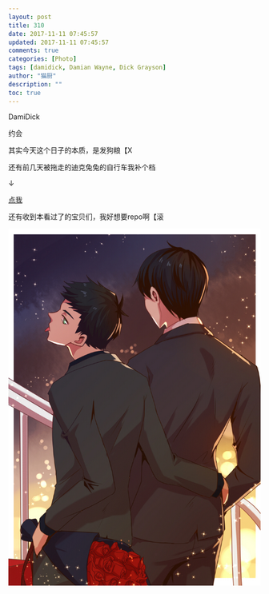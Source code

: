 ```yaml
---
layout: post
title: 310
date: 2017-11-11 07:45:57
updated: 2017-11-11 07:45:57
comments: true
categories: [Photo]
tags: [damidick, Damian Wayne, Dick Grayson]
author: "猫厨"
description: ""
toc: true
---
```


<p>DamiDick</p> 
<p>约会</p> 
<p>其实今天这个日子的本质，是发狗粮【X</p> 
<p>还有前几天被拖走的迪克兔兔的自行车我补个档</p> 
<p>↓</p> 
<p><a target="_blank" rel="nofollow" href="http://file.damidick.anime-japan.net/dDxx.jpg"  >点我</a></p> 
<p>还有收到本看过了的宝贝们，我好想要repo啊【滚</p>

![](https://raw.githubusercontent.com/alicewish/meowchain247/master/img_cVZNdzJtQk9JV2NCeUdzZ0dGcDBGZmw4K3JDWGNYeVBXUStkbjZydE9NSHRNbFNFaUR0dHZnPT0.jpg)